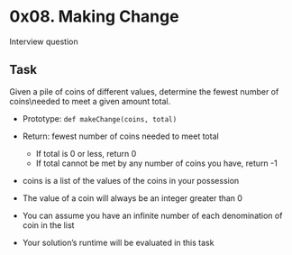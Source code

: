 # 0x08. Making Change

Interview question

## Task

Given a pile of coins of different values, determine the fewest number of coins\needed to meet a given amount total.

- Prototype: `def makeChange(coins, total)`

- Return: fewest number of coins needed to meet total
	
	* If total is 0 or less, return 0
	* If total cannot be met by any number of coins you have, return -1

- coins is a list of the values of the coins in your possession

- The value of a coin will always be an integer greater than 0

- You can assume you have an infinite number of each denomination of coin in the list

- Your solution’s runtime will be evaluated in this task
